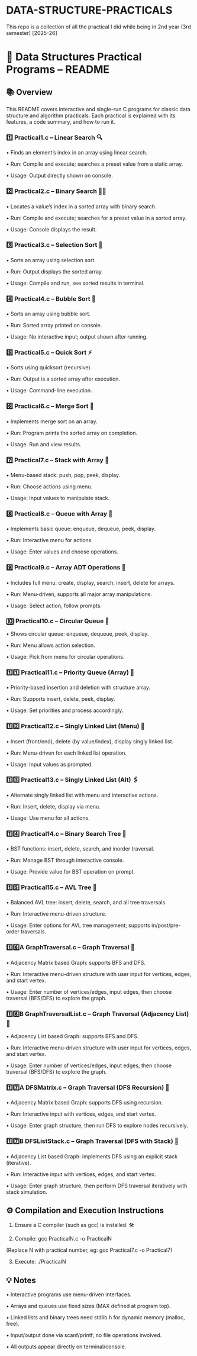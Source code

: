 # DATA-STRUCTURE-PRACTICALS
This repo is a collection of all the practical I did while being in 2nd year (3rd semester) [2025-26] 


# 🚀 Data Structures Practical Programs – README
## 📚 Overview
This README covers interactive and single-run C programs for classic data structure and algorithm practicals. Each practical is explained with its features, a code summary, and how to run it.
 
### 1️⃣ Practical1.c – Linear Search 🔍
•	Finds an element’s index in an array using linear search.

•	Run: Compile and execute; searches a preset value from a static array.

•	Usage: Output directly shown on console.
 
### 2️⃣ Practical2.c – Binary Search 🕵️‍♂️
•	Locates a value’s index in a sorted array with binary search.

•	Run: Compile and execute; searches for a preset value in a sorted array.

•	Usage: Console displays the result.
 
### 3️⃣ Practical3.c – Selection Sort 🌟
•	Sorts an array using selection sort.

•	Run: Output displays the sorted array.

•	Usage: Compile and run, see sorted results in terminal.
 
### 4️⃣ Practical4.c – Bubble Sort 🫧
•	Sorts an array using bubble sort.

•	Run: Sorted array printed on console.

•	Usage: No interactive input; output shown after running.
 
### 5️⃣ Practical5.c – Quick Sort ⚡
•	Sorts using quicksort (recursive).

•	Run: Output is a sorted array after execution.

•	Usage: Command-line execution.
 
### 6️⃣ Practical6.c – Merge Sort 🔗
•	Implements merge sort on an array.

•	Run: Program prints the sorted array on completion.

•	Usage: Run and view results.
 
### 7️⃣ Practical7.c – Stack with Array 🥞
•	Menu-based stack: push, pop, peek, display.

•	Run: Choose actions using menu.

•	Usage: Input values to manipulate stack.
 
### 8️⃣ Practical8.c – Queue with Array 🚎
•	Implements basic queue: enqueue, dequeue, peek, display.

•	Run: Interactive menu for actions.

•	Usage: Enter values and choose operations.
 
### 9️⃣ Practical9.c – Array ADT Operations 📝
•	Includes full menu: create, display, search, insert, delete for arrays.

•	Run: Menu-driven, supports all major array manipulations.

•	Usage: Select action, follow prompts.
 
### 🔟 Practical10.c – Circular Queue 🔄
•	Shows circular queue: enqueue, dequeue, peek, display.

•	Run: Menu allows action selection.

•	Usage: Pick from menu for circular operations.
 
### 1️⃣1️⃣ Practical11.c – Priority Queue (Array) 🎯
•	Priority-based insertion and deletion with structure array.

•	Run: Supports insert, delete, peek, display.

•	Usage: Set priorities and process accordingly.
 
### 1️⃣2️⃣ Practical12.c – Singly Linked List (Menu) 🔗
•	Insert (front/end), delete (by value/index), display singly linked list.

•	Run: Menu-driven for each linked list operation.

•	Usage: Input values as prompted.
 
### 1️⃣3️⃣ Practical13.c – Singly Linked List (Alt) 🖇️
•	Alternate singly linked list with menu and interactive actions.

•	Run: Insert, delete, display via menu.

•	Usage: Use menu for all actions.
 
### 1️⃣4️⃣ Practical14.c – Binary Search Tree 🌳
•	BST functions: insert, delete, search, and inorder traversal.

•	Run: Manage BST through interactive console.

•	Usage: Provide value for BST operation on prompt.
 
### 1️⃣5️⃣ Practical15.c – AVL Tree 🌲
•	Balanced AVL tree: insert, delete, search, and all tree traversals.

•	Run: Interactive menu-driven structure.

•	Usage: Enter options for AVL tree management; supports in/post/pre-order traversals.

### 1️⃣6️⃣A GraphTraversal.c – Graph Traversal 🔗
•   Adjacency Matrix based Graph: supports BFS and DFS.

•   Run: Interactive menu-driven structure with user input for vertices, edges, and start vertex.

•   Usage: Enter number of vertices/edges, input edges, then choose traversal (BFS/DFS) to explore the graph. 

### 1️⃣6️⃣B GraphTraversalList.c – Graph Traversal (Adjacency List) 🔗
•   Adjacency List based Graph: supports BFS and DFS.

•   Run: Interactive menu-driven structure with user input for vertices, edges, and start vertex.

•   Usage: Enter number of vertices/edges, input edges, then choose traversal (BFS/DFS) to explore the graph.

### 1️⃣7️⃣A DFSMatrix.c – Graph Traversal (DFS Recursion) 🔗
•   Adjacency Matrix based Graph: supports DFS using recursion.

•   Run: Interactive input with vertices, edges, and start vertex.

•   Usage: Enter graph structure, then run DFS to explore nodes recursively.

### 1️⃣7️⃣B DFSListStack.c – Graph Traversal (DFS with Stack) 🔗
•   Adjacency List based Graph: implements DFS using an explicit stack (iterative).

•   Run: Interactive input with vertices, edges, and start vertex.

•   Usage: Enter graph structure, then perform DFS traversal iteratively with stack simulation.

## ⚙️ Compilation and Execution Instructions
1.	Ensure a C compiler (such as gcc) is installed. 🛠️

2.	Compile:    gcc PracticalN.c -o PracticalN

(Replace N with practical number, eg: gcc Practical7.c -o Practical7)

3.	Execute:   ./PracticalN

 
## 💡 Notes
•	Interactive programs use menu-driven interfaces.

•	Arrays and queues use fixed sizes (MAX defined at program top).

•	Linked lists and binary trees need stdlib.h for dynamic memory (malloc, free).

•	Input/output done via scanf/printf; no file operations involved.

•	All outputs appear directly on terminal/console.
